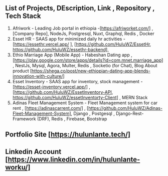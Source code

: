 ## List of Projects, DEscription, Link , Repository , Tech Stack
1. Afriwork  - Leading Job portal in ethiopia -[https://afriworket.com/] , [Company Repo], NodeJs, Postgresql, Nuxt, Graphql, Redis , Docker
2. Esset HR  - SAAS app for minimized daily hr activities - [https://essethr.vercel.app/ ], [https://github.com/HuluWZ/EssetHr, https://github.com/HuluWZ/essethr-backend], 
3. Ethio Marriage App (Mobile App) - Habeshan Dating app , [https://play.google.com/store/apps/details?id=com.mnet.marriage_app] , NestJs, Mysql, Agora, Multer, Redis , Socketio (for Chat), Blog About product [https://shega.co/post/new-ethiopian-dating-app-blends-innovation-with-culture/]
4. Esset Inventory - SAAS app for inventory, stock management - [https://esset-inventory.vercel.app/] , [https://github.com/HuluWZ/EssetInventory-API, https://github.com/HuluWZ/essetInventorty-Client] , MERN Stack
5. Adinas Fleet Management System - Fleet Management system for car rent , [https://adinascarrent.com/] , [https://github.com/HuluWZ/Adinas-Fleet-Management-System], Django , Postgesql , Django-Rest-Framework (DRF), Redis , Firebase, Bootstrap



## Portfolio Site [https://hulunlante.tech/]
## Linkedin Account [https://www.linkedin.com/in/hulunlante-worku/]